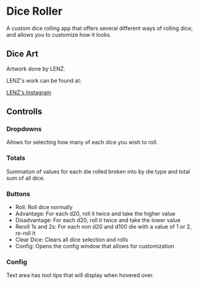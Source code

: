 # Dice Roller
A custom dice rolling app that offers several different ways of rolling dice, and allows you to customize how it looks.

## Dice Art
Artwork done by LENZ.

LENZ's work can be found at:

[LENZ's Instagram](https://www.instagram.com/lenzartz/)

## Controlls
### Dropdowns
Allows for selecting how many of each dice you wish to roll.

### Totals
Summation of values for each die rolled broken into by die type and total sum of all dice.

### Buttons
- Roll: Roll dice normally
- Advantage: For each d20, roll it twice and take the higher value
- Disadvantage: For each d20, roll it twice and take the lower value
- Reroll 1s and 2s: For each non d20 and d100 die with a value of 1 or 2, re-roll it
- Clear Dice: Clears all dice selection and rolls
- Config: Opens the config window that allows for customization

### Config
Text area has tool tips that will display when hovered over.
